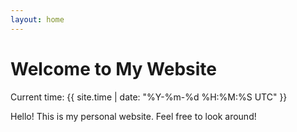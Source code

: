 ```yaml
---
layout: home
---
```


# Welcome to My Website

Current time: {{ site.time | date: "%Y-%m-%d %H:%M:%S UTC" }}

Hello! This is my personal website. Feel free to look around!
